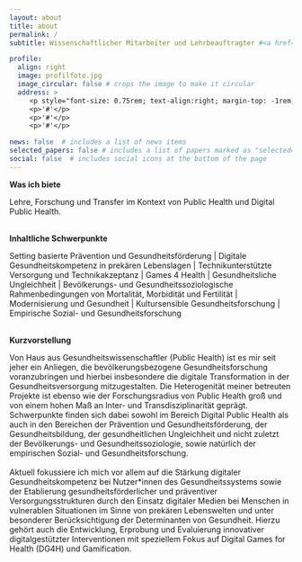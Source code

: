 ```yaml
---
layout: about
title: about
permalink: /
subtitle: Wissenschaftlicher Mitarbeiter und Lehrbeauftragter #<a href='#'>'#'</a>.

profile:
  align: right
  image: profilfoto.jpg
  image_circular: false # crops the image to make it circular
  address: >
     <p style="font-size: 0.75rem; text-align:right; margin-top: -1rem; margin-bottom: 0.5rem;"> © P. Pollmeier/FH Bielefeld </p>
     <p>'#'</p>
     <p>'#'</p>
     <p>'#'</p>

news: false  # includes a list of news items
selected_papers: false # includes a list of papers marked as "selected={true}"
social: false  # includes social icons at the bottom of the page
---
```


<p><b>Was ich biete</b></p>
Lehre, Forschung und Transfer im Kontext von Public Health und Digital Public Health.
<br />
<br />
<p><b>Inhaltliche Schwerpunkte</b></p>
Setting basierte Prävention und Gesundheitsförderung | Digitale Gesundheitskompetenz in prekären Lebenslagen | Technikunterstützte Versorgung und Technikakzeptanz | Games 4 Health | Gesundheitsliche Ungleichheit | Bevölkerungs- und Gesundheitssoziologische Rahmenbedingungen von Mortalität, Morbidität und Fertilität | Modernisierung und Gesundheit | Kultursensible Gesundheitsforschung | Empirische Sozial- und Gesundheitsforschung
<br />
<br />
<p><b>Kurzvorstellung</b></p>
Von Haus aus Gesundheitswissenschaftler (Public Health) ist es mir seit jeher ein Anliegen, die bevölkerungsbezogene Gesundheitsforschung voranzubringen und hierbei insbesondere die digitale Transformation in der Gesundheitsversorgung mitzugestalten. Die Heterogenität meiner betreuten Projekte ist ebenso wie der Forschungsradius von Public Health groß und von einem hohen Maß an Inter- und Transdisziplinarität geprägt. Schwerpunkte finden sich dabei sowohl im Bereich Digital Public Health als auch in den Bereichen der Prävention und Gesundheitsförderung, der Gesundheitsbildung, der gesundheitlichen Ungleichheit und nicht zuletzt der Bevölkerungs- und Gesundheitssoziologie, sowie natürlich der empirischen Sozial- und Gesundheitsforschung.
<br />
<br />
Aktuell fokussiere ich mich vor allem auf die Stärkung digitaler Gesundheitskompetenz bei Nutzer*innen des Gesundheitssystems sowie der Etablierung gesundheitsförderlicher und präventiver Versorgungsstrukturen durch den Einsatz digitaler Medien bei Menschen in vulnerablen Situationen im Sinne von prekären Lebenswelten und unter besonderer Berücksichtigung der Determinanten von Gesundheit. Hierzu gehört auch die Entwicklung, Erprobung und Evaluierung innovativer digitalgestützter Interventionen mit speziellem Fokus auf Digital Games for Health (DG4H) und Gamification.

<!-- Write your biography here. Tell the world about yourself. Link to your favorite [subreddit](http://reddit.com). You can put a picture in, too. The code is already in, just name your picture `prof_pic.jpg` and put it in the `img/` folder.

Put your address / P.O. box / other info right below your picture. You can also disable any these elements by editing `profile` property of the YAML header of your `_pages/about.md`. Edit `_bibliography/works.bib` and Jekyll will render your [publications page](/al-folio/publications/) automatically.

Link to your social media connections, too. This theme is set up to use [Font Awesome icons](http://fortawesome.github.io/Font-Awesome/) and [Academicons](https://jpswalsh.github.io/academicons/), like the ones below. Add your Facebook, Twitter, LinkedIn, Google Scholar, or just disable all of them. -->
